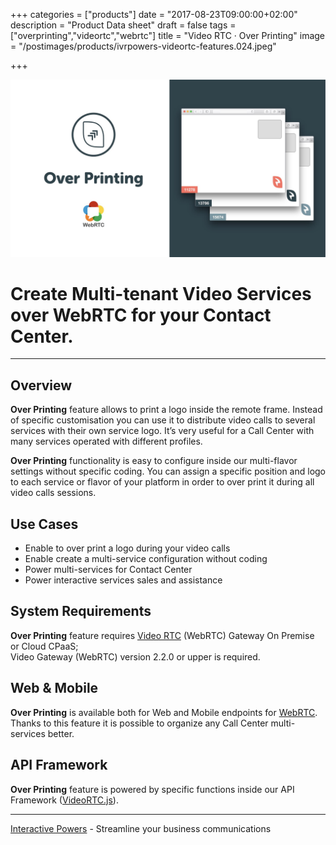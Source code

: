 +++
categories = ["products"]
date = "2017-08-23T09:00:00+02:00"
description = "Product Data sheet"
draft = false
tags = ["overprinting","videortc","webrtc"]
title = "Video RTC · Over Printing"
image = "/postimages/products/ivrpowers-videortc-features.024.jpeg"

+++

![VideoRTC Over Printing](/postimages/products/ivrpowers-videortc-features.025.jpeg)

#	Create Multi-tenant Video Services over WebRTC for your Contact Center.
---

## Overview

**Over Printing** feature allows to print a logo inside the remote frame. Instead of specific customisation you can use it to distribute video calls to several services with their own service logo. It’s very useful for a Call Center with many services operated with different profiles.

**Over Printing** functionality is easy to configure inside our multi-flavor settings without specific coding. You can assign a specific position and logo to each service or flavor of your platform in order to over print it during all video calls sessions.

## Use Cases

* Enable to over print a logo during your video calls
* Enable create a multi-service configuration without coding
* Power multi-services for Contact Center
* Power interactive services sales and assistance
	
## System Requirements

**Over Printing** feature requires [Video RTC](http://blog.ivrpowers.com/post/products/video-rtc/) (WebRTC) Gateway On Premise or Cloud CPaaS;<br />
Video Gateway (WebRTC) version 2.2.0 or upper is required.

## Web & Mobile

**Over Printing** is available both for Web and Mobile endpoints for [WebRTC](http://blog.ivrpowers.com/post/technologies/what-is-webrtc/). Thanks to this feature it is possible to organize any Call Center multi-services better.

## API Framework

**Over Printing** feature is powered by specific functions inside our API Framework ([VideoRTC.js](http://blog.ivrpowers.com/post/development/introducing-videortcjs-developers/)).

---
[Interactive Powers](http://www.ivrpowers.com/) - Streamline your business communications


